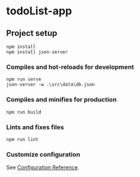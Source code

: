 # todoList-app

## Project setup

```
npm install
npm install json-server
```

### Compiles and hot-reloads for development

```
npm run serve
json-server -w .\src\data\db.json
```

### Compiles and minifies for production

```
npm run build
```

### Lints and fixes files

```
npm run lint
```

### Customize configuration

See [Configuration Reference](https://cli.vuejs.org/config/).

